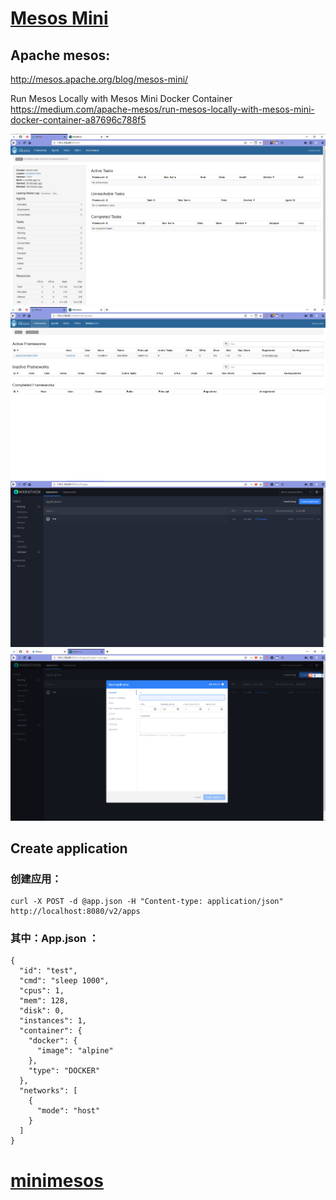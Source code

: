 # [Mesos Mini](https://hub.docker.com/r/mesos/mesos-mini/)

## Apache mesos:
http://mesos.apache.org/blog/mesos-mini/


Run Mesos Locally with Mesos Mini Docker Container
https://medium.com/apache-mesos/run-mesos-locally-with-mesos-mini-docker-container-a87696c788f5


![mesos01](_image/mesos01.png)
![mesos02](_image/mesos02.png)
![mesos03](_image/mesos03.png)
![mesos04](_image/mesos04.png)



## Create application

### 创建应用：

```
curl -X POST -d @app.json -H "Content-type: application/json" http://localhost:8080/v2/apps
```

### 其中：App.json ：

```
{
  "id": "test",
  "cmd": "sleep 1000",
  "cpus": 1,
  "mem": 128,
  "disk": 0,
  "instances": 1,
  "container": {
    "docker": {
      "image": "alpine"
    },
    "type": "DOCKER"
  },
  "networks": [
    {
      "mode": "host"
    }
  ]
}
```




# [minimesos](https://github.com/ContainerSolutions/minimesos)


